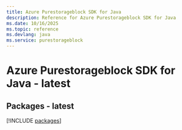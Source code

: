 ```yaml
---
title: Azure Purestorageblock SDK for Java
description: Reference for Azure Purestorageblock SDK for Java
ms.date: 10/16/2025
ms.topic: reference
ms.devlang: java
ms.service: purestorageblock
---
```

# Azure Purestorageblock SDK for Java - latest
## Packages - latest
[!INCLUDE [packages](purestorageblock-index.md)]